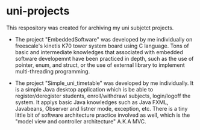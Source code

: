 # uni-projects

This respository was created for archiving my uni subjetct projects.

- The project "EmbeddedSoftware" was developed by me individually on freescale's kinetis K70 tower system board using C language. Tons of basic and intermediate knowledges that associated with embedded software developemnt have been practiced in depth, such as the use of pointer, enum, and struct, or the use of external library to implement multi-threading programming.

- The project "Simple_uni_timetable" was developed by me individually. It is a simple Java desktop application which is be able to register/deregister students, enroll/withdrawl subjects, login/logoff the system. It applys basic Java knowledges such as Java FXML, Javabeans, Observer and listner mode, exception, etc. There is a tiny little bit of software architecture practice involved as well, which is the "model view and controller architecture" A.K.A MVC.  

